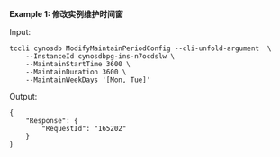 **Example 1: 修改实例维护时间窗**



Input: 

```
tccli cynosdb ModifyMaintainPeriodConfig --cli-unfold-argument  \
    --InstanceId cynosdbpg-ins-n7ocdslw \
    --MaintainStartTime 3600 \
    --MaintainDuration 3600 \
    --MaintainWeekDays '[Mon, Tue]'
```

Output: 
```
{
    "Response": {
        "RequestId": "165202"
    }
}
```


